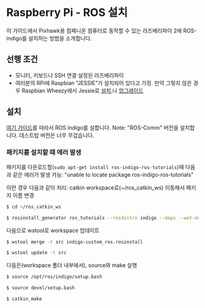# Raspberry Pi - ROS 설치

이 가이드에서 Pixhawk용 컴패니온 컴퓨터로 동작할 수 있는 라즈베리파이 2에 ROS-indigo를 설치하는 방법을 소개합니다.

## 선행 조건
* 모니터, 키보드나 SSH 연결 설정된 라즈베리파이
* 여러분의 RPi에 Raspbian "JESSIE"가 설치되어 있다고 가정. 만약 그렇지 않은 경우 Raspbian Wheezy에서 Jessie로 [설치 ](https://www.raspberrypi.org/downloads/raspbian/)나 [업그레이드](http://raspberrypi.stackexchange.com/questions/27858/upgrade-to-raspbian-jessie)

## 설치
[여기 가이드](http://wiki.ros.org/ROSberryPi/Installing%20ROS%20Indigo%20on%20Raspberry%20Pi)를 따라서 ROS Indigo를 설합니다. Note: "ROS-Comm" 버전을 설치합니다. 데스트탑 버전은 너무 무겁습니다.

### 패키지를 설치할 때 에러 발생
패키지를 다운로드할(`sudo apt-get install ros-indigo-ros-tutorials`)때 다음과 같은 에러가 발생 가능:
"unable to locate package ros-indigo-ros-tutorials"

이런 경우 다음과 같이 처리:
catkin workspace로(~/ros_catkin_ws) 이동해서 패키지 이름 변경

```sh
$ cd ~/ros_catkin_ws

$ rosinstall_generator ros_tutorials --rosdistro indigo --deps --wet-only --exclude roslisp --tar > indigo-custom_ros.rosinstall
```

다음으로 wstool로 workspace 업데이트

```sh
$ wstool merge -t src indigo-custom_ros.rosinstall

$ wstool update -t src
```

다음은(workspace 폴더 내부에서), source와 make 실행

```sh
$ source /opt/ros/indigo/setup.bash

$ source devel/setup.bash

$ catkin_make
```
